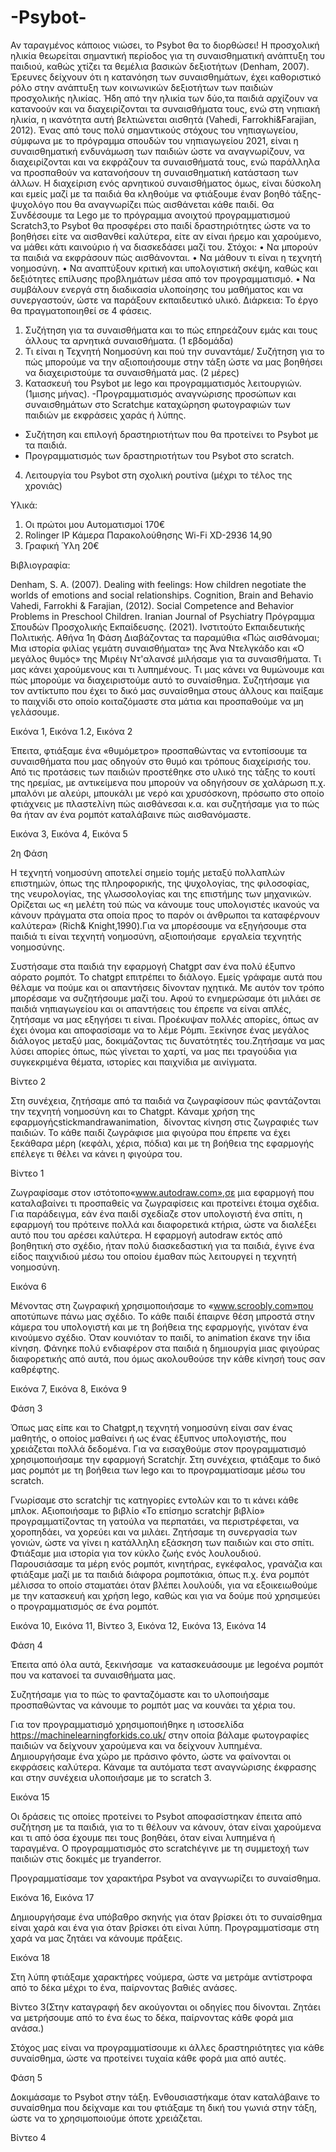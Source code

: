 # -Psybot-
Αν ταραγμένος κάποιος νιώσει, το Psybot θα το διορθώσει!
Η προσχολική ηλικία θεωρείται σημαντική περίοδος για τη συναισθηματική ανάπτυξη του παιδιού, καθώς χτίζει τα θεμέλια βασικών δεξιοτήτων (Denham, 2007). 
Έρευνες δείχνουν ότι η κατανόηση των συναισθημάτων, έχει καθοριστικό ρόλο στην ανάπτυξη των κοινωνικών δεξιοτήτων των παιδιών προσχολικής ηλικίας.
Ήδη από την ηλικία των δύο,τα παιδιά αρχίζουν να κατανοούν και να διαχειρίζονται τα συναισθήματα τους, ενώ στη νηπιακή ηλικία, η ικανότητα αυτή βελτιώνεται αισθητά (Vahedi, Farrokhi&Farajian, 2012).
Ένας από τους πολύ σημαντικούς στόχους του νηπιαγωγείου, σύμφωνα με το πρόγραμμα σπουδών του νηπιαγωγείου 2021, είναι η συναισθηματική ενδυνάμωση των παιδιών ώστε να αναγνωρίζουν, να διαχειρίζονται και να εκφράζουν τα συναισθήματά τους, ενώ παράλληλα να προσπαθούν να κατανοήσουν τη συναισθηματική κατάσταση των άλλων. 
Η διαχείριση ενός αρνητικού συναισθήματος όμως, είναι δύσκολη και εμείς μαζί με τα παιδιά θα κληθούμε να φτιάξουμε έναν βοηθό τάξης-ψυχολόγο που θα αναγνωρίζει πώς αισθάνεται κάθε παιδί.
Θα Συνδέσουμε τα Lego με το πρόγραμμα ανοιχτού προγραμματισμού Scratch3,το Psybot θα προσφέρει στο παιδί δραστηριότητες ώστε να το βοηθήσει είτε να αισθανθεί καλύτερα, είτε αν είναι ήρεμο και χαρούμενο, να μάθει κάτι καινούριο ή να διασκεδάσει μαζί του.
Στόχοι:
•	Να μπορούν τα παιδιά να εκφράσουν πώς αισθάνονται.
•	Να μάθουν τι είναι η τεχνητή νοημοσύνη.
•	Να αναπτύξουν κριτική και υπολογιστική σκέψη, καθώς και δεξιότητες επίλυσης προβλημάτων μέσα από τον προγραμματισμό.
•	Να συμβάλουν ενεργά στη διαδικασία υλοποίησης του μαθήματος και να συνεργαστούν, ώστε να παράξουν εκπαιδευτικό υλικό.
Διάρκεια:
Το έργο θα πραγματοποιηθεί σε 4 φάσεις. 
1.	Συζήτηση για τα συναισθήματα και το πώς επηρεάζουν εμάς και τους άλλους τα αρνητικά συναισθήματα. (1 εβδομάδα)
2.	Τι είναι η Τεχνητή Νοημοσύνη και πού την συναντάμε/ Συζήτηση για το πώς μπορούμε να την αξιοποιήσουμε στην τάξη ώστε να μας βοηθήσει να διαχειριστούμε τα συναισθήματά μας. (2 μέρες)
3.	Κατασκευή του Psybot με lego και προγραμματισμός λειτουργιών.(1μισης μήνας).
-Προγραμματισμός αναγνώρισης προσώπων και συναισθημάτων στο Scratchμε καταχώρηση φωτογραφιών των παιδιών με εκφράσεις χαράς ή λύπης.
- Συζήτηση και επιλογή δραστηριοτήτων που θα προτείνει το Psybot με τα παιδιά.
- Προγραμματισμός των δραστηριοτήτων του Psybot στο scratch.
4.	Λειτουργία του Psybot στη σχολική ρουτίνα (μέχρι το τέλος της χρονιάς)

Υλικά: 
1.	Οι πρώτοι μου Αυτοματισμοί 170€
2.	Rolinger IP Κάμερα Παρακολούθησης Wi-Fi XD-2936 14,90
3.	Γραφική Ύλη 20€

Βιβλιογραφία:

Denham, S. A. (2007). Dealing with feelings: How children negotiate the worlds of emotions and social relationships. Cognition, Brain and Behavio
Vahedi, Farrokhi & Farajian, (2012). Social Competence and Behavior Problems in Preschool Children. Iranian Journal of Psychiatry
Πρόγραμμα Σπουδών Προσχολικής Εκπαίδευσης. (2021).  Ινστιτούτο Εκπαιδευτικής Πολιτικής. Αθήνα
1η Φάση
Διαβάζοντας τα παραμύθια «Πώς αισθάνομαι; Μια ιστορία φιλίας γεμάτη συναισθήματα» της Άνα Ντελγκάδο και «Ο μεγάλος θυμός» της Μιρέιγ Ντ'αλανσέ μιλήσαμε για τα συναισθήματα. Τι μας κάνει χαρούμενους και τι λυπημένους. Τι μας κάνει να θυμώνουμε και πώς μπορούμε να διαχειριστούμε αυτό το συναίσθημα. Συζητήσαμε για τον αντίκτυπο που έχει το δικό μας συναίσθημα στους άλλους και παίξαμε το παιχνίδι στο οποίο κοιταζόμαστε στα μάτια και προσπαθούμε να μη γελάσουμε.

Εικόνα 1, Εικόνα 1.2, Εικόνα 2

Έπειτα, φτιάξαμε ένα «θυμόμετρο» προσπαθώντας να εντοπίσουμε τα συναισθήματα που μας οδηγούν στο θυμό και τρόπους διαχείρισής του. Από τις προτάσεις των παιδιών προστέθηκε στο υλικό της τάξης το κουτί της ηρεμίας, με αντικείμενα που μπορούν να οδηγήσουν σε χαλάρωση π.χ. μπαλόνι με αλεύρι, μπουκάλι με νερό και χρυσόσκονη, πρόσωπο στο οποίο φτιάχνεις με πλαστελίνη πώς αισθάνεσαι κ.α. και συζητήσαμε για το πώς θα ήταν αν ένα ρομπότ καταλάβαινε πώς αισθανόμαστε.

Εικόνα 3, Εικόνα 4, Εικόνα 5

2η Φάση

Η τεχνητή νοημοσύνη αποτελεί σημείο τομής μεταξύ πολλαπλών επιστημών, όπως της πληροφορικής, της ψυχολογίας, της φιλοσοφίας, της νευρολογίας, της γλωσσολογίας και της επιστήμης των μηχανικών. Ορίζεται ως «η μελέτη τού πώς να κάνουμε τους υπολογιστές ικανούς να κάνουν πράγματα στα οποία προς το παρόν οι άνθρωποι τα καταφέρνουν καλύτερα» (Rich& Knight,1990).Για να μπορέσουμε να εξηγήσουμε στα παιδιά τι είναι τεχνητή νοημοσύνη, αξιοποιήσαμε  εργαλεία τεχνητής νοημοσύνης.

Συστήσαμε στα παιδιά την εφαρμογή Chatgpt σαν ένα πολύ έξυπνο αόρατο ρομπότ. Το chatgpt επιτρέπει το διάλογο. Εμείς γράφαμε αυτά που θέλαμε να πούμε και οι απαντήσεις δίνονταν ηχητικά. Με αυτόν τον τρόπο μπορέσαμε να συζητήσουμε μαζί του. Αφού το ενημερώσαμε ότι μιλάει σε παιδιά νηπιαγωγείου και οι απαντήσεις του έπρεπε να είναι απλές, ζητήσαμε να μας εξηγήσει τι είναι. Προέκυψαν πολλές απορίες, όπως αν έχει όνομα και αποφασίσαμε να το λέμε Ρόμπι. Ξεκίνησε ένας μεγάλος διάλογος μεταξύ μας, δοκιμάζοντας τις δυνατότητές του.Zητήσαμε να μας λύσει απορίες όπως, πώς γίνεται το χαρτί, να μας πει τραγούδια για συγκεκριμένα θέματα, ιστορίες και παιχνίδια με αινίγματα.

Βίντεο 2

Στη συνέχεια, ζητήσαμε από τα παιδιά να ζωγραφίσουν πώς φαντάζονται την τεχνητή νοημοσύνη και το Chatgpt. Κάναμε χρήση της εφαρμογήςstickmandrawanimation,  δίνοντας κίνηση στις ζωγραφιές των παιδιών. Το κάθε παιδί ζωγράφισε μια φιγούρα που έπρεπε να έχει ξεκάθαρα μέρη (κεφάλι, χέρια, πόδια) και με τη βοήθεια της εφαρμογής επέλεγε τι θέλει να κάνει η φιγούρα του.

Βίντεο 1

Ζωγραφίσαμε στον ιστότοπο«www.autodraw.com»,σε μια εφαρμογή που καταλαβαίνει τι προσπαθείς να ζωγραφίσεις και προτείνει έτοιμα σχέδια. Για παράδειγμα, εάν ένα παιδί σχεδίαζε στον υπολογιστή ένα σπίτι, η εφαρμογή του πρότεινε πολλά και διαφορετικά κτήρια, ώστε να διαλέξει αυτό που του αρέσει καλύτερα. Η εφαρμογή autodraw εκτός από βοηθητική στο σχέδιο, ήταν πολύ διασκεδαστική για τα παιδιά, έγινε ένα είδος παιχνιδιού μέσω του οποίου έμαθαν πώς λειτουργεί η τεχνητή νοημοσύνη.

Εικόνα 6

Μένοντας στη ζωγραφική χρησιμοποιήσαμε το «www.scroobly.com»που αποτύπωνε πάνω μας σχέδιο. Το κάθε παιδί έπαιρνε θέση μπροστά στην κάμερα του υπολογιστή και με τη βοήθεια της εφαρμογής, γινόταν ένα κινούμενο σχέδιο. Όταν κουνιόταν το παιδί, το animation έκανε την ίδια κίνηση. Φάνηκε πολύ ενδιαφέρον στα παιδιά η δημιουργία μιας φιγούρας διαφορετικής από αυτά, που όμως ακολουθούσε την κάθε κίνησή τους σαν καθρέφτης.

Εικόνα 7, Εικόνα 8, Εικόνα 9

Φάση 3

Όπως μας είπε και το Chatgpt,η τεχνητή νοημοσύνη είναι σαν ένας μαθητής, ο οποίος μαθαίνει ή ως ένας έξυπνος υπολογιστής, που χρειάζεται πολλά δεδομένα. Για να εισαχθούμε στον προγραμματισμό χρησιμοποιήσαμε την εφαρμογή Scratchjr. Στη συνέχεια, φτιάξαμε το δικό μας ρομπότ με τη βοήθεια των lego και το προγραμματίσαμε μέσω του scratch.

Γνωρίσαμε στο scratchjr τις κατηγορίες εντολών και το τι κάνει κάθε μπλοκ.
Αξιοποιήσαμε το βιβλίο «Το επίσημο scratchjr βιβλίο» προγραμματίζοντας τη γατούλα να περπατάει, να περιστρέφεται, να χοροπηδάει, να χορεύει και να μιλάει.
Ζητήσαμε τη συνεργασία των γονιών, ώστε να γίνει η κατάλληλη εξάσκηση των παιδιών και στο σπίτι.
Φτιάξαμε μια ιστορία για τον κύκλο ζωής ενός λουλουδιού.
Παρουσιάσαμε τα μέρη ενός ρομπότ, κινητήρας, εγκέφαλος, γρανάζια και φτιάξαμε μαζί με τα παιδιά διάφορα ρομποτάκια, όπως π.χ. ένα ρομπότ μέλισσα το οποίο σταματάει όταν βλέπει λουλούδι, για να εξοικειωθούμε με την κατασκευή και χρήση lego, καθώς και για να δούμε πού χρησιμεύει ο προγραμματισμός σε ένα ρομπότ.

Εικόνα 10, Εικόνα 11, Βίντεο 3, Εικόνα 12, Εικόνα 13, Εικόνα 14

Φάση 4

Έπειτα από όλα αυτά, ξεκινήσαμε  να κατασκευάσουμε με legoένα ρομπότ που να κατανοεί τα συναισθήματα μας.

Συζητήσαμε για το πώς το φανταζόμαστε και το υλοποιήσαμε προσπαθώντας να κάνουμε το ρομπότ μας να κουνάει τα χέρια του.

Για τον προγραμματισμό χρησιμοποιήθηκε η ιστοσελίδα https://machinelearningforkids.co.uk/ στην οποία βάλαμε φωτογραφίες παιδιών να δείχνουν χαρούμενα και να δείχνουν λυπημένα. Δημιουργήσαμε ένα χώρο με πράσινο φόντο, ώστε να φαίνονται οι εκφράσεις καλύτερα. Κάναμε τα αυτόματα τεστ αναγνώρισης έκφρασης και στην συνέχεια υλοποιήσαμε με το scratch 3.

Εικόνα 15

Οι δράσεις τις οποίες προτείνει το Psybot αποφασίστηκαν έπειτα από συζήτηση με τα παιδιά, για το τι θέλουν να κάνουν, όταν είναι χαρούμενα και τι από όσα έχουμε πει τους βοηθάει, όταν είναι λυπημένα ή ταραγμένα. Ο προγραμματισμός στο scratchέγινε με τη συμμετοχή των παιδιών στις δοκιμές με tryanderror.

Προγραμματίσαμε τον χαρακτήρα Psybot να αναγνωρίζει το συναίσθημα.

Εικόνα 16, Εικόνα 17

Δημιουργήσαμε ένα υπόβαθρο σκηνής για όταν βρίσκει ότι το συναίσθημα είναι χαρά και ένα για όταν βρίσκει ότι είναι λύπη.
Προγραμματίσαμε στη χαρά να μας ζητάει να κάνουμε πράξεις.

Εικόνα 18

Στη λύπη φτιάξαμε χαρακτήρες νούμερα, ώστε να μετράμε αντίστροφα από το δέκα μέχρι το ένα, παίρνοντας βαθιές ανάσες.

Βίντεο 3(Στην καταγραφή δεν ακούγονται οι οδηγίες που δίνονται. Ζητάει να μετρήσουμε από το ένα έως το δέκα, παίρνοντας κάθε φορά μια ανάσα.)

Στόχος μας είναι να προγραμματίσουμε κι άλλες δραστηριότητες για κάθε συναίσθημα, ώστε να προτείνει τυχαία κάθε φορά μια από αυτές.

Φάση 5

Δοκιμάσαμε το Psybot στην τάξη. Ενθουσιαστήκαμε όταν καταλάβαινε το συναίσθημα που δείχναμε και του φτιάξαμε τη δική του γωνιά στην τάξη, ώστε να το χρησιμοποιούμε όποτε χρειάζεται.


Βίντεο 4

